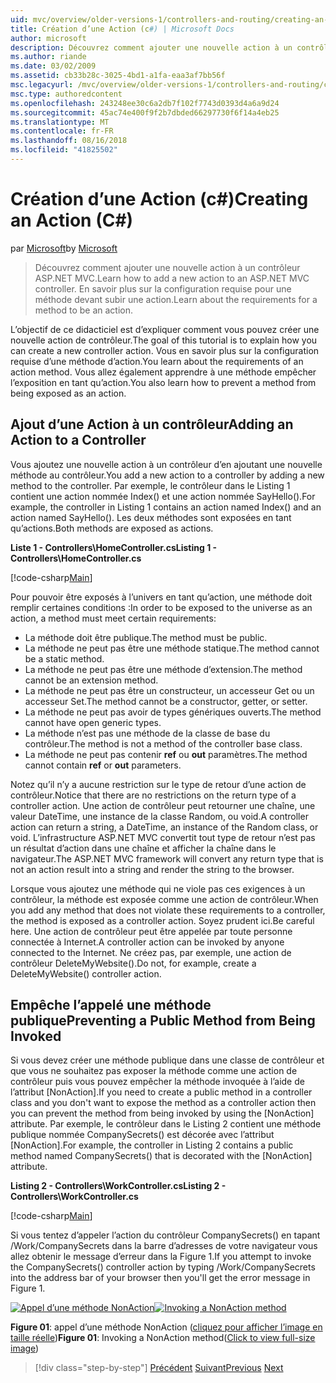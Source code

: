 ```yaml
---
uid: mvc/overview/older-versions-1/controllers-and-routing/creating-an-action-cs
title: Création d’une Action (c#) | Microsoft Docs
author: microsoft
description: Découvrez comment ajouter une nouvelle action à un contrôleur ASP.NET MVC. En savoir plus sur la configuration requise pour une méthode devant subir une action.
ms.author: riande
ms.date: 03/02/2009
ms.assetid: cb33b28c-3025-4bd1-a1fa-eaa3af7bb56f
msc.legacyurl: /mvc/overview/older-versions-1/controllers-and-routing/creating-an-action-cs
msc.type: authoredcontent
ms.openlocfilehash: 243248ee30c6a2db7f102f7743d0393d4a6a9d24
ms.sourcegitcommit: 45ac74e400f9f2b7dbded66297730f6f14a4eb25
ms.translationtype: MT
ms.contentlocale: fr-FR
ms.lasthandoff: 08/16/2018
ms.locfileid: "41825502"
---
```

<a name="creating-an-action-c"></a><span data-ttu-id="bee2d-104">Création d’une Action (c#)</span><span class="sxs-lookup"><span data-stu-id="bee2d-104">Creating an Action (C#)</span></span>
====================
<span data-ttu-id="bee2d-105">par [Microsoft](https://github.com/microsoft)</span><span class="sxs-lookup"><span data-stu-id="bee2d-105">by [Microsoft](https://github.com/microsoft)</span></span>

> <span data-ttu-id="bee2d-106">Découvrez comment ajouter une nouvelle action à un contrôleur ASP.NET MVC.</span><span class="sxs-lookup"><span data-stu-id="bee2d-106">Learn how to add a new action to an ASP.NET MVC controller.</span></span> <span data-ttu-id="bee2d-107">En savoir plus sur la configuration requise pour une méthode devant subir une action.</span><span class="sxs-lookup"><span data-stu-id="bee2d-107">Learn about the requirements for a method to be an action.</span></span>


<span data-ttu-id="bee2d-108">L’objectif de ce didacticiel est d’expliquer comment vous pouvez créer une nouvelle action de contrôleur.</span><span class="sxs-lookup"><span data-stu-id="bee2d-108">The goal of this tutorial is to explain how you can create a new controller action.</span></span> <span data-ttu-id="bee2d-109">Vous en savoir plus sur la configuration requise d’une méthode d’action.</span><span class="sxs-lookup"><span data-stu-id="bee2d-109">You learn about the requirements of an action method.</span></span> <span data-ttu-id="bee2d-110">Vous allez également apprendre à une méthode empêcher l’exposition en tant qu’action.</span><span class="sxs-lookup"><span data-stu-id="bee2d-110">You also learn how to prevent a method from being exposed as an action.</span></span>

## <a name="adding-an-action-to-a-controller"></a><span data-ttu-id="bee2d-111">Ajout d’une Action à un contrôleur</span><span class="sxs-lookup"><span data-stu-id="bee2d-111">Adding an Action to a Controller</span></span>

<span data-ttu-id="bee2d-112">Vous ajoutez une nouvelle action à un contrôleur d’en ajoutant une nouvelle méthode au contrôleur.</span><span class="sxs-lookup"><span data-stu-id="bee2d-112">You add a new action to a controller by adding a new method to the controller.</span></span> <span data-ttu-id="bee2d-113">Par exemple, le contrôleur dans le Listing 1 contient une action nommée Index() et une action nommée SayHello().</span><span class="sxs-lookup"><span data-stu-id="bee2d-113">For example, the controller in Listing 1 contains an action named Index() and an action named SayHello().</span></span> <span data-ttu-id="bee2d-114">Les deux méthodes sont exposées en tant qu’actions.</span><span class="sxs-lookup"><span data-stu-id="bee2d-114">Both methods are exposed as actions.</span></span>

<span data-ttu-id="bee2d-115">**Liste 1 - Controllers\HomeController.cs**</span><span class="sxs-lookup"><span data-stu-id="bee2d-115">**Listing 1 - Controllers\HomeController.cs**</span></span>

[!code-csharp[Main](creating-an-action-cs/samples/sample1.cs)]

<span data-ttu-id="bee2d-116">Pour pouvoir être exposés à l’univers en tant qu’action, une méthode doit remplir certaines conditions :</span><span class="sxs-lookup"><span data-stu-id="bee2d-116">In order to be exposed to the universe as an action, a method must meet certain requirements:</span></span>

- <span data-ttu-id="bee2d-117">La méthode doit être publique.</span><span class="sxs-lookup"><span data-stu-id="bee2d-117">The method must be public.</span></span>
- <span data-ttu-id="bee2d-118">La méthode ne peut pas être une méthode statique.</span><span class="sxs-lookup"><span data-stu-id="bee2d-118">The method cannot be a static method.</span></span>
- <span data-ttu-id="bee2d-119">La méthode ne peut pas être une méthode d’extension.</span><span class="sxs-lookup"><span data-stu-id="bee2d-119">The method cannot be an extension method.</span></span>
- <span data-ttu-id="bee2d-120">La méthode ne peut pas être un constructeur, un accesseur Get ou un accesseur Set.</span><span class="sxs-lookup"><span data-stu-id="bee2d-120">The method cannot be a constructor, getter, or setter.</span></span>
- <span data-ttu-id="bee2d-121">La méthode ne peut pas avoir de types génériques ouverts.</span><span class="sxs-lookup"><span data-stu-id="bee2d-121">The method cannot have open generic types.</span></span>
- <span data-ttu-id="bee2d-122">La méthode n’est pas une méthode de la classe de base du contrôleur.</span><span class="sxs-lookup"><span data-stu-id="bee2d-122">The method is not a method of the controller base class.</span></span>
- <span data-ttu-id="bee2d-123">La méthode ne peut pas contenir **ref** ou **out** paramètres.</span><span class="sxs-lookup"><span data-stu-id="bee2d-123">The method cannot contain **ref** or **out** parameters.</span></span>

<span data-ttu-id="bee2d-124">Notez qu’il n’y a aucune restriction sur le type de retour d’une action de contrôleur.</span><span class="sxs-lookup"><span data-stu-id="bee2d-124">Notice that there are no restrictions on the return type of a controller action.</span></span> <span data-ttu-id="bee2d-125">Une action de contrôleur peut retourner une chaîne, une valeur DateTime, une instance de la classe Random, ou void.</span><span class="sxs-lookup"><span data-stu-id="bee2d-125">A controller action can return a string, a DateTime, an instance of the Random class, or void.</span></span> <span data-ttu-id="bee2d-126">L’infrastructure ASP.NET MVC convertit tout type de retour n’est pas un résultat d’action dans une chaîne et afficher la chaîne dans le navigateur.</span><span class="sxs-lookup"><span data-stu-id="bee2d-126">The ASP.NET MVC framework will convert any return type that is not an action result into a string and render the string to the browser.</span></span>

<span data-ttu-id="bee2d-127">Lorsque vous ajoutez une méthode qui ne viole pas ces exigences à un contrôleur, la méthode est exposée comme une action de contrôleur.</span><span class="sxs-lookup"><span data-stu-id="bee2d-127">When you add any method that does not violate these requirements to a controller, the method is exposed as a controller action.</span></span> <span data-ttu-id="bee2d-128">Soyez prudent ici.</span><span class="sxs-lookup"><span data-stu-id="bee2d-128">Be careful here.</span></span> <span data-ttu-id="bee2d-129">Une action de contrôleur peut être appelée par toute personne connectée à Internet.</span><span class="sxs-lookup"><span data-stu-id="bee2d-129">A controller action can be invoked by anyone connected to the Internet.</span></span> <span data-ttu-id="bee2d-130">Ne créez pas, par exemple, une action de contrôleur DeleteMyWebsite().</span><span class="sxs-lookup"><span data-stu-id="bee2d-130">Do not, for example, create a DeleteMyWebsite() controller action.</span></span>

## <a name="preventing-a-public-method-from-being-invoked"></a><span data-ttu-id="bee2d-131">Empêche l’appelé une méthode publique</span><span class="sxs-lookup"><span data-stu-id="bee2d-131">Preventing a Public Method from Being Invoked</span></span>

<span data-ttu-id="bee2d-132">Si vous devez créer une méthode publique dans une classe de contrôleur et que vous ne souhaitez pas exposer la méthode comme une action de contrôleur puis vous pouvez empêcher la méthode invoquée à l’aide de l’attribut [NonAction].</span><span class="sxs-lookup"><span data-stu-id="bee2d-132">If you need to create a public method in a controller class and you don't want to expose the method as a controller action then you can prevent the method from being invoked by using the [NonAction] attribute.</span></span> <span data-ttu-id="bee2d-133">Par exemple, le contrôleur dans le Listing 2 contient une méthode publique nommée CompanySecrets() est décorée avec l’attribut [NonAction].</span><span class="sxs-lookup"><span data-stu-id="bee2d-133">For example, the controller in Listing 2 contains a public method named CompanySecrets() that is decorated with the [NonAction] attribute.</span></span>

<span data-ttu-id="bee2d-134">**Listing 2 - Controllers\WorkController.cs**</span><span class="sxs-lookup"><span data-stu-id="bee2d-134">**Listing 2 - Controllers\WorkController.cs**</span></span>

[!code-csharp[Main](creating-an-action-cs/samples/sample2.cs)]

<span data-ttu-id="bee2d-135">Si vous tentez d’appeler l’action du contrôleur CompanySecrets() en tapant /Work/CompanySecrets dans la barre d’adresses de votre navigateur vous allez obtenir le message d’erreur dans la Figure 1.</span><span class="sxs-lookup"><span data-stu-id="bee2d-135">If you attempt to invoke the CompanySecrets() controller action by typing /Work/CompanySecrets into the address bar of your browser then you'll get the error message in Figure 1.</span></span>


<span data-ttu-id="bee2d-136">[![Appel d’une méthode NonAction](creating-an-action-cs/_static/image1.jpg)](creating-an-action-cs/_static/image1.png)</span><span class="sxs-lookup"><span data-stu-id="bee2d-136">[![Invoking a NonAction method](creating-an-action-cs/_static/image1.jpg)](creating-an-action-cs/_static/image1.png)</span></span>

<span data-ttu-id="bee2d-137">**Figure 01**: appel d’une méthode NonAction ([cliquez pour afficher l’image en taille réelle](creating-an-action-cs/_static/image2.png))</span><span class="sxs-lookup"><span data-stu-id="bee2d-137">**Figure 01**: Invoking a NonAction method([Click to view full-size image](creating-an-action-cs/_static/image2.png))</span></span>

> [!div class="step-by-step"]
> <span data-ttu-id="bee2d-138">[Précédent](creating-a-controller-cs.md)
> [Suivant](asp-net-mvc-routing-overview-vb.md)</span><span class="sxs-lookup"><span data-stu-id="bee2d-138">[Previous](creating-a-controller-cs.md)
[Next](asp-net-mvc-routing-overview-vb.md)</span></span>
